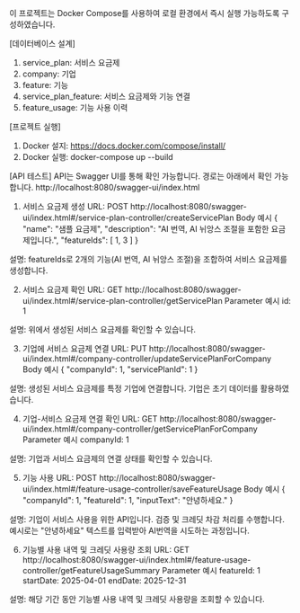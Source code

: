 이 프로젝트는 Docker Compose를 사용하여 로컬 환경에서 즉시 실행 가능하도록 구성하였습니다.

[데이터베이스 설계]
1. service_plan: 서비스 요금제
2. company: 기업
3. feature: 기능
4. service_plan_feature: 서비스 요금제와 기능 연결
5. feature_usage: 기능 사용 이력

[프로젝트 실행]
1. Docker 설지: https://docs.docker.com/compose/install/
2. Docker 실행: docker-compose up --build

[API 테스트]
API는 Swagger UI를 통해 확인 가능합니다. 경로는 아래에서 확인 가능합니다.
http://localhost:8080/swagger-ui/index.html

1. 서비스 요금제 생성
URL: POST http://localhost:8080/swagger-ui/index.html#/service-plan-controller/createServicePlan
Body 예시
{
  "name": "샘플 요금제",
  "description": "AI 번역, AI 뉘앙스 조절을 포함한 요금제입니다.",
  "featureIds": [
    1, 3
  ]
}

설명: featureIds로 2개의 기능(AI 번역, AI 뉘앙스 조절)을 조합하여 서비스 요금제를 생성합니다.

2. 서비스 요금제 확인
URL: GET http://localhost:8080/swagger-ui/index.html#/service-plan-controller/getServicePlan
Parameter 예시
    id: 1

설명: 위에서 생성된 서비스 요금제를 확인할 수 있습니다.

3. 기업에 서비스 요금제 연결
URL: PUT http://localhost:8080/swagger-ui/index.html#/company-controller/updateServicePlanForCompany
Body 예시
{
  "companyId": 1,
  "servicePlanId": 1
}

설명: 생성된 서비스 요금제를 특정 기업에 연결합니다. 기업은 초기 데이터를 활용하였습니다.

4. 기업-서비스 요금제 연결 확인
URL: GET http://localhost:8080/swagger-ui/index.html#/company-controller/getServicePlanForCompany
Parameter 예시
    companyId: 1

설명: 기업과 서비스 요금제의 연결 상태를 확인할 수 있습니다.

5. 기능 사용
URL: POST http://localhost:8080/swagger-ui/index.html#/feature-usage-controller/saveFeatureUsage
Body 예시
{
  "companyId": 1,
  "featureId": 1,
  "inputText": "안녕하세요."
}

설명: 기업이 서비스 사용을 위한 API입니다. 검증 및 크레딧 차감 처리를 수행합니다. 예시로는 "안녕하세요" 텍스트를 입력받아 AI번역을 시도하는 과정입니다.

6. 기능별 사용 내역 및 크레딧 사용량 조회
URL: GET http://localhost:8080/swagger-ui/index.html#/feature-usage-controller/getFeatureUsageSummary
Parameter 예시
    featureId: 1
    startDate: 2025-04-01
    endDate: 2025-12-31

설명: 해당 기간 동안 기능별 사용 내역 및 크레딧 사용량을 조회할 수 있습니다.
